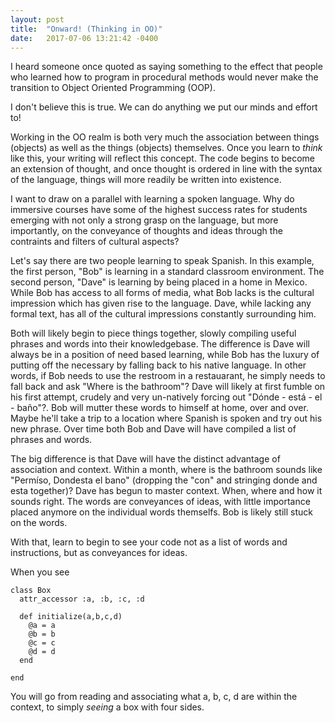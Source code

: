```yaml
---
layout: post
title:  "Onward! (Thinking in OO)"
date:   2017-07-06 13:21:42 -0400
---
```



I heard someone once quoted as saying something to the effect that people who learned how to program in procedural methods would never make the transition to Object Oriented Programming (OOP).

I don't believe this is true. We can do anything we put our minds and effort to!

Working in the OO realm is both very much the association between things (objects) as well as the things (objects) themselves. Once you learn to *think* like this, your writing will reflect this concept. The code begins to become an extension of thought, and once thought is ordered in line with the syntax of the language, things will more readily be written into existence.   

I want to draw on a parallel with learning a spoken language.  Why do immersive courses have some of the highest success rates for students emerging with not only a strong grasp on the language, but more importantly, on the conveyance of thoughts and ideas through the contraints and filters of cultural aspects?  

Let's say there are two people learning to speak Spanish.  In this example, the first person, "Bob" is learning in a standard classroom environment.  The second person, "Dave" is learning by being placed in a home in Mexico. While Bob has access to all forms of media, what Bob lacks is the cultural impression which has given rise to the language.  Dave, while lacking any formal text, has all of the cultural impressions constantly surrounding him.  

Both will likely begin to piece things together, slowly compiling useful phrases and words into their knowledgebase.  The difference is Dave will always be in a position of need based learning, while Bob has the luxury of putting off the necessary by falling back to his native language.  In other words, if Bob needs to use the restroom in a restauarant, he simply needs to fall back and ask "Where is the bathroom"?  Dave will likely at first fumble on his first attempt, crudely and very un-natively forcing out "Dónde - está - el - baño"?.  Bob will mutter these words to himself at home, over and over.  Maybe he'll take a trip to a location where Spanish is spoken and try out his new phrase.  Over time both Bob and Dave will have compiled a list of phrases and words.

The big difference is that Dave will have the distinct advantage of association and context.  Within a month, where is the bathroom sounds like "Permíso, Dondesta el bano" (dropping the "con" and stringing donde and esta together)? Dave has begun to master context.  When, where and how it sounds right.  The words are conveyances of ideas, with little importance placed anymore on the individual words themselfs.  Bob is likely still stuck on the words.

With that, learn to begin to see your code not as a list of words and instructions, but as conveyances for ideas.   

When you see

```
class Box 
  attr_accessor :a, :b, :c, :d
	
  def initialize(a,b,c,d)
    @a = a 
    @b = b 
    @c = c 
    @d = d 
  end
  
end
```

You will go from reading and associating what a, b, c, d  are within the context, to simply *seeing* a box with four sides.  

       


